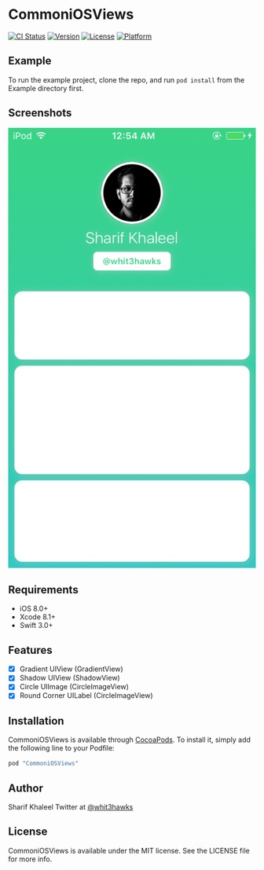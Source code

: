 # CommoniOSViews

[![CI Status](http://img.shields.io/travis/whitehawks/CommoniOSViews.svg?style=flat)](https://travis-ci.org/whitehawks/CommoniOSViews)
[![Version](https://img.shields.io/cocoapods/v/CommoniOSViews.svg?style=flat)](http://cocoapods.org/pods/CommoniOSViews)
[![License](https://img.shields.io/cocoapods/l/CommoniOSViews.svg?style=flat)](http://cocoapods.org/pods/CommoniOSViews)
[![Platform](https://img.shields.io/cocoapods/p/CommoniOSViews.svg?style=flat)](http://cocoapods.org/pods/CommoniOSViews)

## Example

To run the example project, clone the repo, and run `pod install` from the Example directory first.

## Screenshots

<p align="center">
<img src="screenshot1.png"/>
</p>

## Requirements

- iOS 8.0+
- Xcode 8.1+
- Swift 3.0+

## Features

- [x] Gradient UIView (GradientView)
- [x] Shadow UIView (ShadowView)
- [x] Circle UIImage (CircleImageView)
- [x] Round Corner UILabel (CircleImageView)

## Installation

CommoniOSViews is available through [CocoaPods](http://cocoapods.org). To install
it, simply add the following line to your Podfile:

```ruby
pod "CommoniOSViews"
```

## Author

Sharif Khaleel
Twitter at [@whit3hawks](https://twitter.com/whit3hawks)

## License

CommoniOSViews is available under the MIT license. See the LICENSE file for more info.
